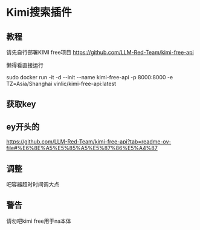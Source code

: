 # Kimi搜索插件
## 教程
请先自行部署KIMI free项目
https://github.com/LLM-Red-Team/kimi-free-api

懒得看直接运行

sudo docker run -it -d --init --name kimi-free-api -p 8000:8000 -e TZ=Asia/Shanghai vinlic/kimi-free-api:latest

## 获取key
## ey开头的
https://github.com/LLM-Red-Team/kimi-free-api?tab=readme-ov-file#%E6%8E%A5%E5%85%A5%E5%87%86%E5%A4%87

## 调整
吧容器超时时间调大点

## 警告
请勿吧kimi free用于na本体